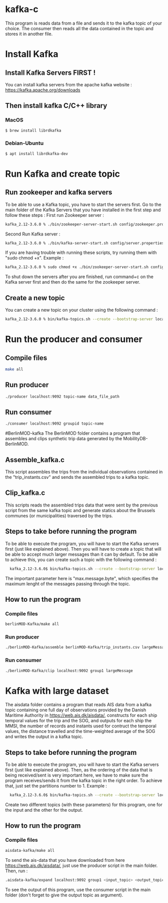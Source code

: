# kafka-c

This program is  reads data from a file and sends it to the kafka topic of your choice. The consumer then reads all the data contained in the topic and stores it in another file.



# Install Kafka
## Install Kafka Servers FIRST !
You can install kafka servers from the apache kafka website : https://kafka.apache.org/downloads 
## Then install kafka C/C++ library 
### MacOS 
```bash
$ brew install librdkafka
```
### Debian-Ubuntu
```bash
$ apt install librdkafka-dev
```

# Run Kafka and create topic
## Run zookeeper and kafka servers
To be able to use a Kafka topic, you have to start the servers first. Go to the main folder of the Kafka Servers that you have installed in the first step and follow these steps : 
First run Zookeeper server : 
  ```bash
kafka_2.12-3.6.0 % ./bin/zookeeper-server-start.sh config/zookeeper.properties
```
Second Run Kafka server :   
```bash
kafka_2.12-3.6.0 % ./bin/kafka-server-start.sh config/server.properties
```
If you are having trouble with running these scripts, try running them with "sudo chmod +x". Example :
  ```bash
kafka_2.12-3.6.0 % sudo chmod +x ./bin/zookeeper-server-start.sh config/zookeeper.properties
```


To shut down the servers after you are finished, run command+c on the Kafka server first and then do the same for the zookeeper server.

## Create a new topic

  You can create a new topic on your cluster using the following command : <br>
  ```bash
  kafka_2.12-3.6.0 % bin/kafka-topics.sh --create --bootstrap-server localhost:9092 --replication-factor 1 --partitions 3 --topic topic-name
  ```


# Run the producer and consumer
## Compile files 
```bash
make all
```

## Run producer 
```bash
./producer localhost:9092 topic-name data_file_path
```
## Run consumer
```bash
./consumer localhost:9092 groupid topic-name
```
#BerlinMOD-kafka
The BerlinMOD folder contains a program that assembles and clips synthetic trip data generated by the MobilityDB-BerlinMOD. 
## Assemble_kafka.c
This script assembles the trips from the individual observations contained in the "trip_instants.csv" and sends the assembled trips to a kafka topic.
## Clip_kafka.c
This scripts reads the assembled trips data that were sent by the previous script from the same kafka topic and generate statics about the Brussels communes (or municipalities) traversed by the trips.


## Steps to take before running the program
To be able to execute the program, you will have to start the Kafka servers first (just like explained above). Then you will have to create a topic that will be able to accept much larger messages than it can by default. To be able to achieve this, you can create such a topic with the following command :
```bash
  kafka_2.12-3.6.0$ bin/kafka-topics.sh --create --bootstrap-server localhost:9092 --replication-factor 1 --partitions 3 --topic largeMessage --add-config max.message.bytes=10485880
```
The important parameter here is "max.message.byte", which specifies the maximum lenght of the messages passing through the topic.

## How to run the program
### Compile files 
```bash
berlinMOD-Kafka/make all
```
### Run producer
```bash
./berlinMOD-Kafka/assemble berlinMOD-Kafka/trip_instants.csv largeMessage
```
### Run consumer
```bash
./berlinMOD-Kafka/clip localhost:9092 group1 largeMessage
```

# Kafka with large dataset
The aisdata folder contains a program that reads AIS data from a kafka topic containing one full day of observations provided by the Danish Maritime Authority in https://web.ais.dk/aisdata/, constructs for each ship temporal values for the trip and the SOG, and outputs for each ship the MMSI, the number of records and instants used for contruct the temporal values, the distance travelled and the time-weighted average of the SOG and writes the output in a kafka topic. 

## Steps to take before running the program
To be able to execute the program, you will have to start the Kafka servers first (just like explained above). Then, as the ordering of the data that is being received/sent is very important here, we have to make sure the program receives/sends it from the kafka topic in the right order. To achieve that, just set the partitions number to 1. 
Example :
```bash
  kafka_2.12-3.6.0$ bin/kafka-topics.sh --create --bootstrap-server localhost:9092 --replication-factor 1 --partitions 1 --topic input
```
Create two different topics (with these parameters) for this program, one for the input and the other for the output.

## How to run the program
### Compile files
```bash
aisdata-kafka/make all
```
To send the ais-data that you have downloaded from here https://web.ais.dk/aisdata/, just use the producer script in the main folder. Then, run :
```bash
.aisdata-kafka/expand localhost:9092 group1 <input_topic> <output_topic>
```
To see the output of this program, use the consumer script in the main folder (don't forget to give the output topic as argument).




   


